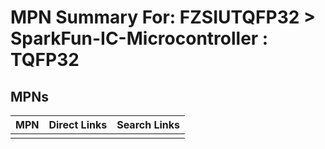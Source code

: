 



# MPN Summary For: FZSIUTQFP32 > SparkFun-IC-Microcontroller : TQFP32

## MPNs
  

|MPN|Direct Links|Search Links|
| :--- | :--- | :--- |
||||

